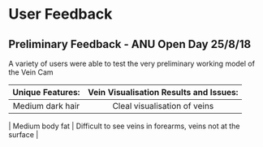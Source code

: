 # User Feedback


## Preliminary Feedback - ANU Open Day 25/8/18
A variety of users were able to test the very preliminary working model of the Vein Cam

| Unique Features: | Vein Visualisation Results and Issues: |
| :---: | :---: |
| Medium dark hair  | Cleal visualisation of veins  |


| Medium body fat | Difficult to see veins in forearms, veins not at the surface |

